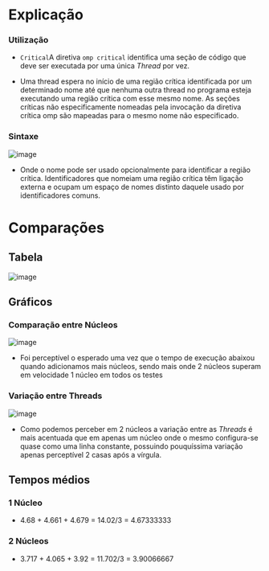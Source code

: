 # Explicação 

### Utilização 
- `Critical`A diretiva `omp critical` identifica uma seção de código que deve ser executada por uma única _Thread_ por vez.

- Uma thread espera no início de uma região crítica identificada por um determinado nome até que nenhuma outra thread no programa esteja executando uma região crítica com esse mesmo nome. As seções críticas não especificamente nomeadas pela invocação da diretiva crítica omp são mapeadas para o mesmo nome não especificado.

### Sintaxe 

![image](https://user-images.githubusercontent.com/80297158/200960948-288b6886-4ec6-4c4e-8aa3-16f9d55697af.png)


- Onde o nome pode ser usado opcionalmente para identificar a região crítica. Identificadores que nomeiam uma região crítica têm ligação externa e ocupam um espaço de nomes distinto daquele usado por identificadores comuns.




# Comparações

## Tabela
![image](https://user-images.githubusercontent.com/80297158/200956233-4131a348-4b94-4210-838e-318422aab812.png)

## Gráficos

### Comparação entre Núcleos 
![image](https://user-images.githubusercontent.com/80297158/200955950-8567d483-8365-48d7-920a-568bef8ab408.png)
- Foi perceptível o esperado uma vez que o tempo de execução abaixou quando adicionamos mais núcleos, sendo mais onde 2 núcleos superam em velocidade 1 núcleo em todos os testes
### Variação entre Threads 
![image](https://user-images.githubusercontent.com/80297158/200956162-49a8f750-a7d6-401e-920b-a3f830073b8a.png)

- Como podemos perceber em 2 núcleos a variação entre as _Threads_ é mais acentuada que em apenas um núcleo onde o mesmo configura-se quase como uma linha constante, possuindo pouquíssima variação apenas perceptível 2 casas após a vírgula.

## Tempos médios 

### 1 Núcleo 

- 4.68 +
4.661 + 
4.679 = 14.02/3 = 4.67333333

### 2 Núcleos

- 3.717 +
4.065 +
3.92 = 11.702/3 = 3.90066667
